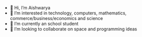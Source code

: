 - 👋 Hi, I’m Aishwarya
- 👀 I’m interested in technology, computers, mathematics, commerce/business/economics and science
- 🌱 I’m currently an school student
- 💞️ I’m looking to collaborate on space and programming ideas

<!---
AishwaryaMoonlight/AishwaryaMoonlight is a ✨ special ✨ repository because its `README.md` (this file) appears on your GitHub profile.
You can click the Preview link to take a look at your changes.
--->

